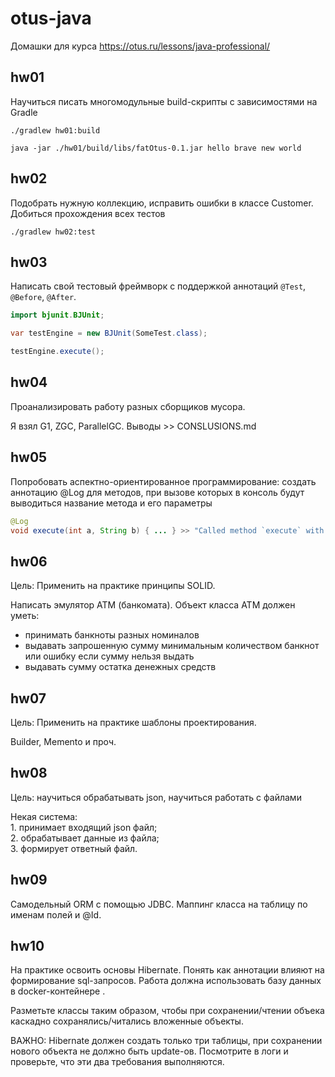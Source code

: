 # otus-java

Домашки для курса https://otus.ru/lessons/java-professional/


## hw01
Научиться писать многомодульные build-скрипты с зависимостями на Gradle
```
./gradlew hw01:build

java -jar ./hw01/build/libs/fatOtus-0.1.jar hello brave new world
```
## hw02

Подобрать нужную коллекцию, исправить ошибки в классе Customer. Добиться прохождения всех тестов
```
./gradlew hw02:test
```
## hw03

Написать свой тестовый фреймворк с поддержкой аннотаций `@Test`, `@Before`, `@After`.
```java
import bjunit.BJUnit;

var testEngine = new BJUnit(SomeTest.class);

testEngine.execute();
```
## hw04

Проанализировать работу разных сборщиков мусора.

Я взял G1, ZGC, ParallelGC. Выводы >> CONSLUSIONS.md

## hw05

Попробовать аспектно-ориентированное программирование: создать аннотацию @Log для методов, при вызове которых в консоль будут выводиться название метода и его параметры
```java
@Log
void execute(int a, String b) { ... } >> "Called method `execute` with [$a, $b]"
```
## hw06

Цель: Применить на практике принципы SOLID.

Написать эмулятор АТМ (банкомата). Объект класса АТМ должен уметь:
- принимать банкноты разных номиналов
- выдавать запрошенную сумму минимальным количеством банкнот или ошибку если сумму нельзя выдать
- выдавать сумму остатка денежных средств

## hw07

Цель: Применить на практике шаблоны проектирования.

Builder, Memento и проч.

## hw08

Цель: научиться обрабатывать json, научиться работать с файлами

Некая система:  
    1. принимает входящий json файл;  
    2. обрабатывает данные из файла;  
    3. формирует ответный файл.  

## hw09

Самодельный ORM с помощью JDBC. Маппинг класса на таблицу по именам полей и @Id.

## hw10

На практике освоить основы Hibernate. Понять как аннотации влияют на формирование sql-запросов. Работа должна использовать базу данных в docker-контейнере .

Разметьте классы таким образом, чтобы при сохранении/чтении объека каскадно сохранялись/читались вложенные объекты.

ВАЖНО: Hibernate должен создать только три таблицы, при сохранении нового объекта не должно быть update-ов. Посмотрите в логи и проверьте, что эти два требования выполняются.

